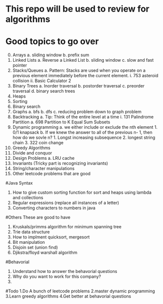 # This repo will be used to review for algorithms

# Good topics to go over
0. Arrays
    a. sliding window
    b. prefix sum
1. Linked Lists
    a. Reverse a Linked List
    b. sliding window 
    c. slow and fast pointer
2. Stacks/Queues
    a. Pattern: Stacks are used when you operate on a previous element immediately before the current element.
        i. 753 asteroid collision
        ii. Basic Calculator 2
3. Binary Trees
    a. Inorder traversal
    b. postorder traversal
    c. preorder traversal
    d. binary search trees
4. Heaps
5. Sorting
6. Binary search
7. Graphs
    a. bfs
    b. dfs
    c. reducing problem down to graph problem
8. Backtracking
    a. Tip: Think of the entire level at a time
        i. 131 Palindrome Partition
    a. 698 Partition to K Equal Sum Subsets
9. Dynamic programming
    a. we either include or exclude the nth element
        1. 0/1 knapsack
    b. If we knew the answer to all of the previous n- 1, then how do we sovle n?
        1. Longst increasing subsequence
        2. longest string chain
        3. 322 coin change
10. Greedy Algorithms
11. Divide and conquor
12. Design Problems
    a. LRU cache
13. Invariants (Tricky part is recognizing invariants)
13. String/character manipulations
14. Other leetcode problems that are good

#Java Syntax
1. How to give custom sorting function for sort and heaps using lambda and collections
2. Regular expressions (replace all instances of a letter)
3. Converting characters to numbers in java

#Others
These are good to have 
1. Kruskals/primms algorithm for minimum spanning tree
2. Trie data structure
3. How to implment quicksort, mergesort
4. Bit manipulation
5. Disjoin set (union find)
6. Djikstra/floyd warshall algorithm

#Behavorial
1. Understand how to answer the behavorial questions
2. Why do you want to work for this company?
3.  

#Todo
1.Do A bunch of leetcode problems
2.master dynamic programming
3.Learn greedy algorithms
4.Get better at behavorial questions   
